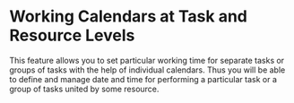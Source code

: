 Working Calendars at Task and Resource Levels
======================================

This feature allows you to set particular working time for separate tasks or groups of tasks with the help of individual calendars.
Thus you will be able to define and manage date and time for performing a particular task or a group of tasks united by some resource.